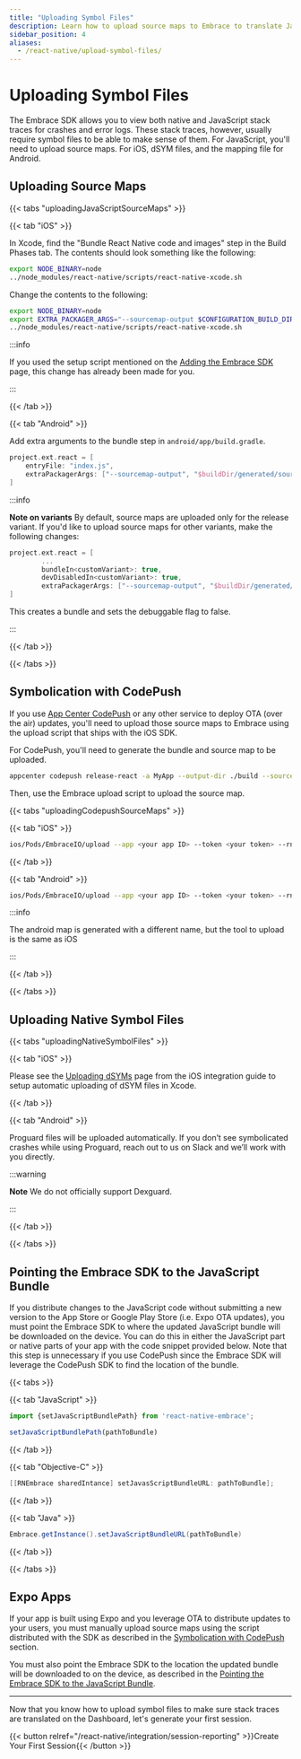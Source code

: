 ```yaml
---
title: "Uploading Symbol Files"
description: Learn how to upload source maps to Embrace to translate JavaScript stack traces for your React Native application
sidebar_position: 4
aliases:
  - /react-native/upload-symbol-files/
---
```


# Uploading Symbol Files

The Embrace SDK allows you to view both native and JavaScript stack traces for crashes and error logs.
These stack traces, however, usually require symbol files to be able to make sense of them.
For JavaScript, you'll need to upload source maps. For iOS, dSYM files, and the mapping file for Android. 

## Uploading Source Maps

{{< tabs "uploadingJavaScriptSourceMaps" >}}

{{< tab "iOS" >}}

In Xcode, find the "Bundle React Native code and images" step in the Build Phases tab.
The contents should look something like the following:

```sh
export NODE_BINARY=node
../node_modules/react-native/scripts/react-native-xcode.sh
```

Change the contents to the following:

```sh
export NODE_BINARY=node
export EXTRA_PACKAGER_ARGS="--sourcemap-output $CONFIGURATION_BUILD_DIR/$UNLOCALIZED_RESOURCES_FOLDER_PATH/main.jsbundle.map"
../node_modules/react-native/scripts/react-native-xcode.sh
```

:::info

If you used the setup script mentioned on the [Adding the Embrace SDK](/react-native/integration/add-embrace-sdk) page, this change has already been made for you.

:::

{{< /tab >}}

{{< tab "Android" >}}

Add extra arguments to the bundle step in `android/app/build.gradle`.

```groovy
project.ext.react = [
    entryFile: "index.js",
    extraPackagerArgs: ["--sourcemap-output", "$buildDir/generated/sourcemaps/android-embrace.bundle.map"]
]
```

:::info

**Note on variants**
By default, source maps are uploaded only for the release variant.
If you'd like to upload source maps for other variants, make the following changes:

```groovy
project.ext.react = [
        ...
        bundleIn<customVariant>: true,
        devDisabledIn<customVariant>: true,
        extraPackagerArgs: ["--sourcemap-output", "$buildDir/generated/sourcemaps/android-embrace.bundle.map"]
]
```
This creates a bundle and sets the debuggable flag to false.

:::

{{< /tab >}}

{{< /tabs >}}

## Symbolication with CodePush

If you use [App Center CodePush](https://docs.microsoft.com/en-us/appcenter/distribution/codepush/) or any other service to deploy OTA (over the air) updates,
you'll need to upload those source maps to Embrace using the upload script that ships with the iOS SDK.

For CodePush, you'll need to generate the bundle and source map to be uploaded.
```sh
appcenter codepush release-react -a MyApp --output-dir ./build --sourcemap-output ./map
``` 

Then, use the Embrace upload script to upload the source map.

{{< tabs "uploadingCodepushSourceMaps" >}}

{{< tab "iOS" >}}

```sh
ios/Pods/EmbraceIO/upload --app <your app ID> --token <your token> --rn-bundle ./build/CodePush/main.jsbundle --rn-map ./map
```

{{< /tab >}}

{{< tab "Android" >}}

```sh
ios/Pods/EmbraceIO/upload --app <your app ID> --token <your token> --rn-bundle ./build/CodePush/index.android.bundle --rn-map ./map
```

:::info

The android map is generated with a different name, but the tool to upload is the same as iOS

:::

{{< /tab >}}

{{< /tabs >}}

## Uploading Native Symbol Files

{{< tabs "uploadingNativeSymbolFiles" >}}

{{< tab "iOS" >}}

Please see the [Uploading dSYMs](/ios/integration/dsym-upload) page from the iOS integration guide to setup automatic uploading of dSYM files in Xcode.

{{< /tab >}}

{{< tab "Android" >}}

Proguard files will be uploaded automatically.
If you don’t see symbolicated crashes while using Proguard, reach out to us on Slack and we’ll work with you directly.

:::warning

**Note** We do not officially support Dexguard.

:::

{{< /tab >}}

{{< /tabs >}}

## Pointing the Embrace SDK to the JavaScript Bundle

If you distribute changes to the JavaScript code without submitting a new version to the App Store or Google Play Store (i.e. Expo OTA updates),
you must point the Embrace SDK to where the updated JavaScript bundle will be downloaded on the device.
You can do this in either the JavaScript part or native parts of your app with the code snippet provided below.
Note that this step is unnecessary if you use CodePush since the Embrace SDK will leverage the CodePush SDK to find the location of the bundle.

{{< tabs >}}

{{< tab "JavaScript" >}}

```javascript
import {setJavaScriptBundlePath} from 'react-native-embrace';

setJavaScriptBundlePath(pathToBundle)
```

{{< /tab >}}

{{< tab "Objective-C" >}}

```objective-c
[[RNEmbrace sharedIntance] setJavasScriptBundleURL: pathToBundle];
```

{{< /tab >}}

{{< tab "Java" >}}

```java
Embrace.getInstance().setJavaScriptBundleURL(pathToBundle)
```

{{< /tab >}}


{{< /tabs >}}

## Expo Apps

If your app is built using Expo and you leverage OTA to distribute updates to your users, you must manually upload source maps using the script distributed with the SDK
as described in the [Symbolication with CodePush](/react-native/integration/upload-symbol-files#symbolication-with-codepush) section.

You must also point the Embrace SDK to the location the updated bundle will be downloaded to on the device, as described in the [Pointing the Embrace SDK to the JavaScript Bundle](/react-native/integration/upload-symbol-files#pointing-the-embrace-sdk-to-the-javascript-bundle).

---

Now that you know how to upload symbol files to make sure stack traces are translated on the Dashboard, let's generate your first session.  

{{< button relref="/react-native/integration/session-reporting" >}}Create Your First Session{{< /button >}}

